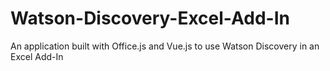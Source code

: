 # Watson-Discovery-Excel-Add-In
An application built with Office.js and Vue.js to use Watson Discovery in an Excel Add-In
